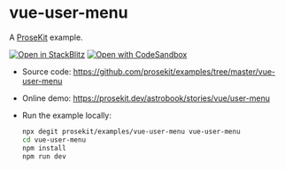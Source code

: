 # vue-user-menu

A [ProseKit](https://prosekit.dev) example.

[![Open in StackBlitz](https://developer.stackblitz.com/img/open_in_stackblitz.svg)](https://stackblitz.com/github/prosekit/examples/tree/master/vue-user-menu)
[![Open with CodeSandbox](https://assets.codesandbox.io/github/button-edit-lime.svg)](https://codesandbox.io/p/sandbox/github/prosekit/examples/tree/master/vue-user-menu)

- Source code: https://github.com/prosekit/examples/tree/master/vue-user-menu
- Online demo: https://prosekit.dev/astrobook/stories/vue/user-menu
- Run the example locally:

  ```bash
  npx degit prosekit/examples/vue-user-menu vue-user-menu
  cd vue-user-menu
  npm install
  npm run dev
  ```
